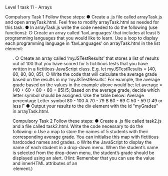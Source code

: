 Level 1 task 11 - Arrays

Compulsory Task 1
Follow these steps:
● Create a .js file called arrayTask.js and open arrayTask.html. Feel free to
modify arrayTask.html as needed for this task.
● In arrayTask.js write the code needed to do the following (use functions):
○ Create an array called ‘favLanguages’ that includes at least 5
programming languages that you would like to learn. Use a loop to
display each programming language in ‘favLanguages’ on
arrayTask.html in the list element: <ul id="favLanguages">.
○ Create an array called ‘myJSTestResults’ that stores a list of results out
of 100 that you have scored for 5 fictitious tests that you have written
in a fictitious JavaScript class.
E.g. let myJSTestResults = [40, 60, 80, 80, 85];
○ Write the code that will calculate the average grade based on the
results in my ‘myJSTestResults’. For example, the average grade
based on the values in the example above would be:
let average = (40 + 60 + 80 + 80 + 85)/5;
Based on the average grade, decide which letter symbol should be
assigned. Use the table below:
Average percentage Letter symbol
80 - 100 A
70 - 79 B
60 - 69 C
50 - 59 D
49 or less F
● Output your results to the div element with the id "myGrades" in
arrayTask.html.

Compulsory Task 2
Follow these steps:
● Create a .js file called task2.js and a file called task2.html. Write the code
necessary to do the following:
o Use a map to store the names of 5 students with their corresponding
average grade. You can initialise this map with fictitious hardcoded
names and grades.
o Write the JavaScript to display the name of each student in a
drop-down menu. When the student’s name is selected from the
drop-down menu, the student’s grade should be displayed using an
alert. (Hint: Remember that you can use the value and innerHTML
attributes of an <option> element.)